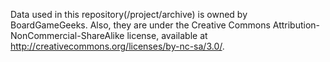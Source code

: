 Data used in this repository(/project/archive) is owned by BoardGameGeeks. Also, they are under the Creative Commons Attribution-NonCommercial-ShareAlike license, available at http://creativecommons.org/licenses/by-nc-sa/3.0/.
